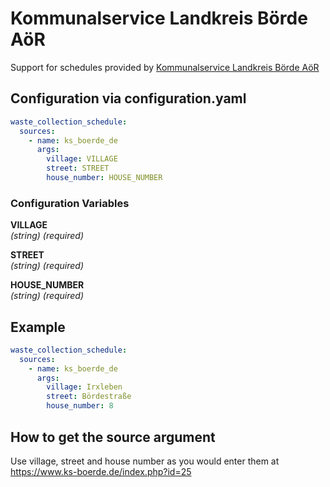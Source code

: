 # Kommunalservice Landkreis Börde AöR

Support for schedules provided by
[Kommunalservice Landkreis Börde AöR](https://ks-boerde.de)

## Configuration via configuration.yaml

```yaml
waste_collection_schedule:
  sources:
    - name: ks_boerde_de
      args:
        village: VILLAGE
        street: STREET
        house_number: HOUSE_NUMBER
```

### Configuration Variables

**VILLAGE**  
*(string) (required)*

**STREET**  
*(string) (required)*

**HOUSE_NUMBER**  
*(string) (required)*

## Example

```yaml
waste_collection_schedule:
  sources:
    - name: ks_boerde_de
      args:
        village: Irxleben
        street: Bördestraße
        house_number: 8
```

## How to get the source argument

Use village, street and house number as you would enter them at
https://www.ks-boerde.de/index.php?id=25
